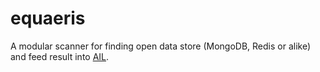 # equaeris

A modular scanner for finding open data store (MongoDB, Redis or alike) and feed result into [AIL](https://github.com/ail-project/ail-framework).
